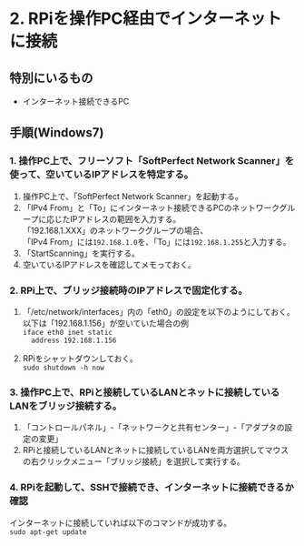 # 2. RPiを操作PC経由でインターネットに接続
## 特別にいるもの
* インターネット接続できるPC

## 手順(Windows7)
### 1. 操作PC上で、フリーソフト「SoftPerfect Network Scanner」を使って、空いているIPアドレスを特定する。
1. 操作PC上で、「SoftPerfect Network Scanner」を起動する。  
2. 「IPv4 From」と「To」にインターネット接続できるPCのネットワークグループに応じたIPアドレスの範囲を入力する。  
「192.168.1.XXX」のネットワークグループの場合、  
「IPv4 From」には``192.168.1.0``を、「To」には``192.168.1.255``と入力する。
3. 「StartScanning」を実行する。  
4. 空いているIPアドレスを確認してメモっておく。  

### 2. RPi上で、ブリッジ接続時のIPアドレスで固定化する。  
1. 「/etc/network/interfaces」内の「eth0」の設定を以下のようにしておく。  
以下は「192.168.1.156」が空いていた場合の例  
``iface eth0 inet static``  
``	address 192.168.1.156``   

2. RPiをシャットダウンしておく。  
``sudo shutdown -h now`` 

### 3. 操作PC上で、RPiと接続しているLANとネットに接続しているLANをブリッジ接続する。
1. 「コントロールパネル」-「ネットワークと共有センター」-「アダプタの設定の変更」  
2. RPiと接続しているLANとネットに接続しているLANを両方選択してマウスの右クリックメニュー「ブリッジ接続」を選択して実行する。  

### 4. RPiを起動して、SSHで接続でき、インターネットに接続できるか確認
インターネットに接続していれば以下のコマンドが成功する。  
``sudo apt-get update``
